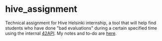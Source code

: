 # hive_assignment
Technical assignment for Hive Helsinki internship, a tool that will help find students who have done "bad evaluations" during a certain specified time using the internal [42API](https://api.intra.42.fr/apidoc/). 
My notes and to-do are [here](https://github.com/ehalmkro/hive_assignment/projects/1).

